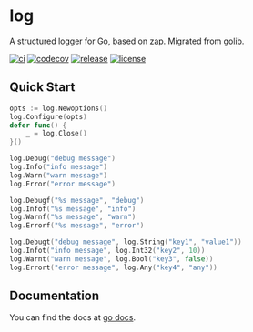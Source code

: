 # log

A structured logger for Go, based on [zap](https://github.com/uber-go/zap). 
Migrated from [golib](https://github.com/shipengqi/golib).

[![ci](https://github.com/shipengqi/log/actions/workflows/ci.yml/badge.svg)](https://github.com/shipengqi/log/actions/workflows/ci.yml)
[![codecov](https://codecov.io/gh/shipengqi/log/branch/main/graph/badge.svg?token=CQKD0I63DQ)](https://codecov.io/gh/shipengqi/log)
[![release](https://img.shields.io/github/release/shipengqi/log.svg)](https://github.com/shipengqi/log/releases)
[![license](https://img.shields.io/github/license/shipengqi/log)](https://github.com/shipengqi/log/blob/main/LICENSE)

## Quick Start

```go
opts := log.Newoptions()
log.Configure(opts)
defer func() {
    _ = log.Close()
}()

log.Debug("debug message")
log.Info("info message")
log.Warn("warn message")
log.Error("error message")

log.Debugf("%s message", "debug")
log.Infof("%s message", "info")
log.Warnf("%s message", "warn")
log.Errorf("%s message", "error")

log.Debugt("debug message", log.String("key1", "value1"))
log.Infot("info message", log.Int32("key2", 10))
log.Warnt("warn message", log.Bool("key3", false))
log.Errort("error message", log.Any("key4", "any"))
```

## Documentation

You can find the docs at [go docs](https://pkg.go.dev/github.com/shipengqi/log).
